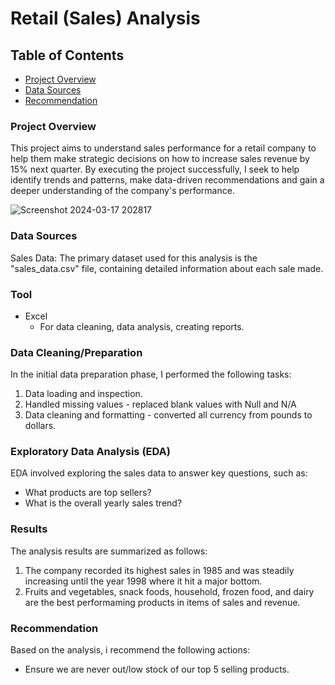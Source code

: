 # Retail (Sales) Analysis

## Table of Contents

- [Project Overview](project-overview)
- [Data Sources](#data-sources)
- [Recommendation](#recommendation)

  
### Project Overview

This project aims to understand sales performance for a retail company to help them make strategic decisions on how to increase sales revenue by 15% next quarter. By executing the project successfully, I seek to help identify trends and patterns, make data-driven recommendations and gain a deeper understanding of the company's performance.


![Screenshot 2024-03-17 202817](https://github.com/Maryt-D/Documenting_Analytics_Portfolio/assets/163777985/e90c119b-2c32-4a7c-bb3d-4a1ae601ee3c)


### Data Sources

Sales Data: The primary dataset used for this analysis is the "sales_data.csv" file, containing detailed information about each sale made.

### Tool

- Excel
  - For data cleaning, data analysis, creating reports.


### Data Cleaning/Preparation
In the initial data preparation phase, I performed the following tasks:
1. Data loading and inspection.
2. Handled missing values - replaced blank values with Null and N/A
3. Data cleaning and formatting - converted all currency from pounds to dollars.


### Exploratory Data Analysis (EDA)
EDA involved exploring the sales data to answer key questions, such as:
- What products are top sellers?
- What is the overall yearly sales trend?
				

### Results
The analysis results are summarized as follows:
1.  The company recorded its highest sales in 1985 and was steadily increasing until the year 1998 where it hit a major bottom.
2.  Fruits and vegetables, snack foods, household, frozen food, and dairy are the best performaming products in items of sales and revenue.

### Recommendation

Based on the analysis, i recommend the following actions:
- Ensure we are never out/low stock of our top 5 selling products.
